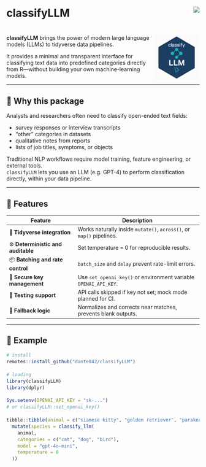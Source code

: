 # classifyLLM <a href="https://dante042.github.io/classifyLLM"><img src="https://img.shields.io/badge/docs-pkgdown-blue" align="right" height="24"></a>
# <img src="logo.png" align="right" height="120"/>
**classifyLLM** brings the power of modern large language models (LLMs) to tidyverse data pipelines.


It provides a minimal and transparent interface for classifying text data into predefined categories directly from R—without building your own machine-learning models.

---

## 🧭 Why this package

Analysts and researchers often need to classify open-ended text fields:
- survey responses or interview transcripts  
- “other” categories in datasets  
- qualitative notes from reports  
- lists of job titles, symptoms, or objects  

Traditional NLP workflows require model training, feature engineering, or external tools.  
`classifyLLM` lets you use an LLM (e.g. GPT-4) to perform classification directly, within your data pipeline.

---

## 🚀 Features

| Feature | Description |
|----------|-------------|
| 🧹 **Tidyverse integration** | Works naturally inside `mutate()`, `across()`, or `map()` pipelines. |
| ⚙️ **Deterministic and auditable** | Set temperature = 0 for reproducible results. |
| 📦 **Batching and rate control** | `batch_size` and `delay` prevent rate-limit errors. |
| 🔐 **Secure key management** | Use `set_openai_key()` or environment variable `OPENAI_API_KEY`. |
| 🧪 **Testing support** | API calls skipped if key not set; mock mode planned for CI. |
| 💬 **Fallback logic** | Normalizes and corrects near matches, prevents blank outputs. |

---

## 🧩 Example

```r
# install
remotes::install_github("dante042/classifyLLM")

# loading
library(classifyLLM)
library(dplyr)

Sys.setenv(OPENAI_API_KEY = "sk-...")
# or classifyLLM::set_openai_key()

tibble::tibble(animal = c("siamese kitty", "golden retriever", "parakeet")) |>
  mutate(species = classify_llm(
    animal,
    categories = c("cat", "dog", "bird"),
    model = "gpt-4o-mini",
    temperature = 0
  ))
